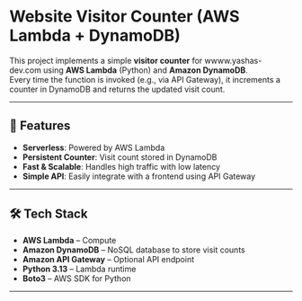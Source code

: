 # Website Visitor Counter (AWS Lambda + DynamoDB)

This project implements a simple **visitor counter** for wwww.yashas-dev.com using **AWS Lambda** (Python) and **Amazon DynamoDB**.  
Every time the function is invoked (e.g., via API Gateway), it increments a counter in DynamoDB and returns the updated visit count.

---

## 📌 Features
- **Serverless**: Powered by AWS Lambda
- **Persistent Counter**: Visit count stored in DynamoDB
- **Fast & Scalable**: Handles high traffic with low latency
- **Simple API**: Easily integrate with a frontend using API Gateway

---

## 🛠 Tech Stack
- **AWS Lambda** – Compute
- **Amazon DynamoDB** – NoSQL database to store visit counts
- **Amazon API Gateway** – Optional API endpoint
- **Python 3.13** – Lambda runtime
- **Boto3** – AWS SDK for Python

---

